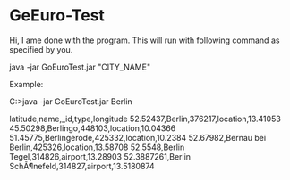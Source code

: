 # GeEuro-Test
Hi,
I ame done with the program. This will run with following command as specified by you.

java -jar GoEuroTest.jar "CITY_NAME"

Example:

C:\>java -jar GoEuroTest.jar Berlin

latitude,name,_id,type,longitude
52.52437,Berlin,376217,location,13.41053
45.50298,Berlingo,448103,location,10.04366
51.45775,Berlingerode,425332,location,10.2384
52.67982,Bernau bei Berlin,425326,location,13.58708
52.5548,Berlin Tegel,314826,airport,13.28903
52.3887261,Berlin SchÃ¶nefeld,314827,airport,13.5180874
